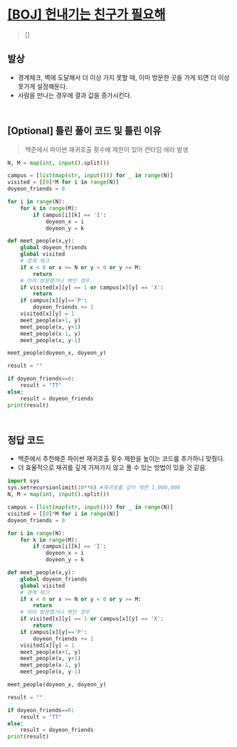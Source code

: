 # [[BOJ] 헌내기는 친구가 필요해](https://www.acmicpc.net/problem/21736)

> []

## 발상

- 경계체크, 벽에 도달해서 더 이상 가지 못할 때, 이미 방문한 곳을 가게 되면 더 이상 못가게 설정해둔다.
- 사람을 만나는 경우에 결과 값을 증가시킨다.

## <br>[Optional] 틀린 풀이 코드 및 틀린 이유

> 백준에서 파이썬 재귀호출 횟수에 제한이 있어 런타임 에러 발생

```python
N, M = map(int, input().split())

campus = [list(map(str, input())) for _ in range(N)]
visited = [[0]*M for i in range(N)]
doyeon_friends = 0

for i in range(N):
    for k in range(M):
        if campus[i][k] == 'I':
            doyeon_x = i
            doyeon_y = k

def meet_people(x,y):
    global doyeon_friends
    global visited
    # 경계 체크
    if x < 0 or x >= N or y < 0 or y >= M:
        return
    # 이미 방문했거나 벽인 경우
    if visited[x][y] == 1 or campus[x][y] == 'X':
        return
    if campus[x][y]=='P':
        doyeon_friends += 1
    visited[x][y] = 1
    meet_people(x+1, y)
    meet_people(x, y+1)
    meet_people(x-1, y)
    meet_people(x, y-1)

meet_people(doyeon_x, doyeon_y)

result = ""

if doyeon_friends==0:
    result = "TT"
else:
    result = doyeon_friends
print(result)
```

## <br>정답 코드

- 백준에서 추천해준 파이썬 재귀호출 횟수 제한을 높이는 코드를 추가하니 맞췄다.
- 더 효율적으로 재귀를 깊게 가져가지 않고 풀 수 있는 방법이 있을 것 같음.

```python
import sys
sys.setrecursionlimit(10**6) #재귀호출 깊이 제한 1,000,000
N, M = map(int, input().split())

campus = [list(map(str, input())) for _ in range(N)]
visited = [[0]*M for i in range(N)]
doyeon_friends = 0

for i in range(N):
    for k in range(M):
        if campus[i][k] == 'I':
            doyeon_x = i
            doyeon_y = k

def meet_people(x,y):
    global doyeon_friends
    global visited
    # 경계 체크
    if x < 0 or x >= N or y < 0 or y >= M:
        return
    # 이미 방문했거나 벽인 경우
    if visited[x][y] == 1 or campus[x][y] == 'X':
        return
    if campus[x][y]=='P':
        doyeon_friends += 1
    visited[x][y] = 1
    meet_people(x+1, y)
    meet_people(x, y+1)
    meet_people(x-1, y)
    meet_people(x, y-1)

meet_people(doyeon_x, doyeon_y)

result = ""

if doyeon_friends==0:
    result = "TT"
else:
    result = doyeon_friends
print(result)
```